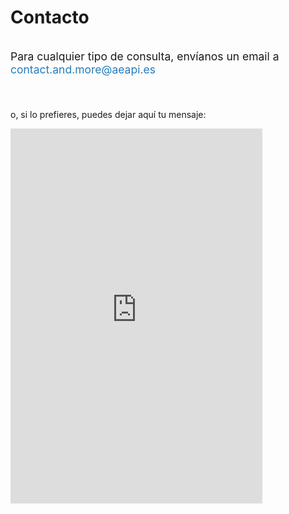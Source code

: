 <style>
    #backgroundImage {
        background-image: url('assets/img/background_5.jpg');
    }

    #content,
    #content p {
        text-align: center;
    }

    p#emailParagraph {
        margin: 2em 0 3em;
        font-size: 1.25em;
    }

    .email {
        color: #267CB9;
    }
</style>

# Contacto

<p id="emailParagraph">
    <i class="icon-mail"></i> Para cualquier tipo de consulta, envíanos un email a<br/><span class="email">contact<span class="antispam">.and.more</span>@aeapi.es</span>
</p>

o, si lo prefieres, puedes dejar aquí tu mensaje:

<iframe src="https://docs.google.com/forms/d/e/1FAIpQLSelaLEwW698RR7vKIFh_lnvSlZh2LFKOQrsQ-Ij3K1bKj11Hw/viewform?embedded=true" width="80%" height="600" frameborder="0" marginheight="0" marginwidth="0">Cargando…</iframe>
